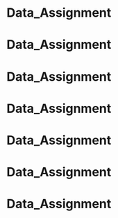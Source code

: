 # Data_Assignment
# Data_Assignment
# Data_Assignment
# Data_Assignment
# Data_Assignment
# Data_Assignment
# Data_Assignment
